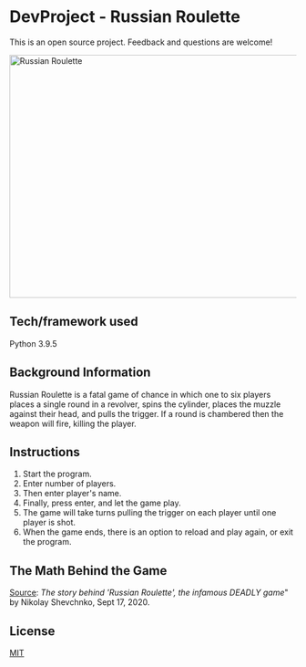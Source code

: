 # DevProject - Russian Roulette
This is an open source project. Feedback and questions are welcome!

<img align="center" src="https://raw.githubusercontent.com/seraph776/seraph776/main/resources/russinRoulette.jpg" alt="Russian Roulette" height="426" width="637" />


## Tech/framework used
Python 3.9.5

## Background Information

Russian Roulette is a fatal game of chance in which one to six
players places a single round in a revolver, spins the cylinder,
places the muzzle against their head, and pulls the trigger. If a
round is chambered then the weapon will fire, killing the player.

## Instructions
1. Start the program.
2. Enter number of players.
3. Then enter player's name.
4. Finally, press enter, and let the game play.
5. The game will take turns pulling the trigger on each player until one player is shot.
7. When the game ends, there is an option to reload and play again, or exit the program.



## The Math Behind the Game
   
[Source](https://www.rbth.com/history/332732-history-russian-roulette-game-origins): _The story behind 'Russian Roulette', 
the infamous DEADLY game_" by Nikolay Shevchnko, Sept 17, 2020.

   



## License
[MIT](https://raw.githubusercontent.com/seraph776/portfolio/main/LICENSE)

